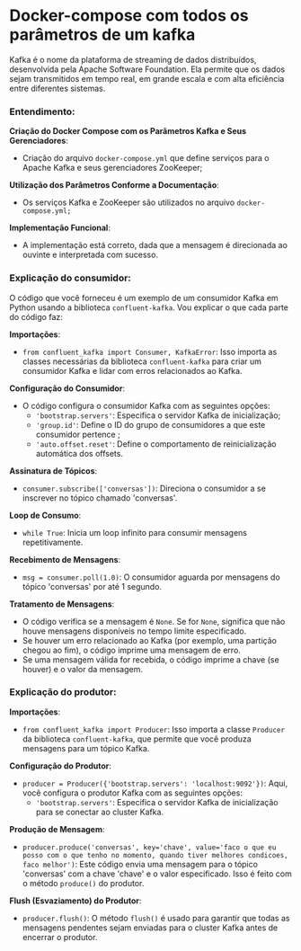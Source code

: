 # Docker-compose com todos os parâmetros de um kafka

Kafka é o nome da plataforma de streaming de dados distribuídos, desenvolvida pela Apache Software Foundation. Ela permite que os dados sejam transmitidos em tempo real, em grande escala e com alta eficiência entre diferentes sistemas.

### **Entendimento:**

**Criação do Docker Compose com os Parâmetros Kafka e Seus Gerenciadores**:

- Criação do arquivo `docker-compose.yml` que define serviços para o Apache Kafka e seus gerenciadores ZooKeeper;

**Utilização dos Parâmetros Conforme a Documentação**:

- Os serviços Kafka e ZooKeeper são utilizados no arquivo `docker-compose.yml;`

**Implementação Funcional**:

- A implementação está correto, dada que a mensagem é direcionada ao ouvinte e interpretada com sucesso.

### Explicação do consumidor:

O código que você forneceu é um exemplo de um consumidor Kafka em Python usando a biblioteca `confluent-kafka`. Vou explicar o que cada parte do código faz:

**Importações**:

- `from confluent_kafka import Consumer, KafkaError`: Isso importa as classes necessárias da biblioteca `confluent-kafka` para criar um consumidor Kafka e lidar com erros relacionados ao Kafka.

**Configuração do Consumidor**:

- O código configura o consumidor Kafka com as seguintes opções:
    - `'bootstrap.servers'`: Especifica o servidor Kafka de inicialização;
    - `'group.id'`: Define o ID do grupo de consumidores a que este consumidor pertence ;
    - `'auto.offset.reset'`: Define o comportamento de reinicialização automática dos offsets.

**Assinatura de Tópicos**:

- `consumer.subscribe(['conversas'])`: Direciona o consumidor a se inscrever no tópico chamado 'conversas'.

**Loop de Consumo**:

- `while True`: Inicia um loop infinito para consumir mensagens repetitivamente.

**Recebimento de Mensagens**:

- `msg = consumer.poll(1.0)`: O consumidor aguarda por mensagens do tópico 'conversas' por até 1 segundo.

**Tratamento de Mensagens**:

- O código verifica se a mensagem é `None`. Se for `None`, significa que não houve mensagens disponíveis no tempo limite especificado.
- Se houver um erro relacionado ao Kafka (por exemplo, uma partição chegou ao fim), o código imprime uma mensagem de erro.
- Se uma mensagem válida for recebida, o código imprime a chave (se houver) e o valor da mensagem.

### Explicação do produtor:

**Importações**:

- `from confluent_kafka import Producer`: Isso importa a classe `Producer` da biblioteca `confluent-kafka`, que permite que você produza mensagens para um tópico Kafka.

**Configuração do Produtor**:

- `producer = Producer({'bootstrap.servers': 'localhost:9092'})`: Aqui, você configura o produtor Kafka com as seguintes opções:
    - `'bootstrap.servers'`: Especifica o servidor Kafka de inicialização para se conectar ao cluster Kafka.

**Produção de Mensagem**:

- `producer.produce('conversas', key='chave', value='faco o que eu posso com o que tenho no momento, quando tiver melhores condicoes, faco melhor')`: Este código envia uma mensagem para o tópico 'conversas' com a chave 'chave' e o valor especificado. Isso é feito com o método `produce()` do produtor.

**Flush (Esvaziamento) do Produtor**:

- `producer.flush()`: O método `flush()` é usado para garantir que todas as mensagens pendentes sejam enviadas para o cluster Kafka antes de encerrar o produtor.
